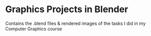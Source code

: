 # Graphics Projects in Blender
Contains the .blend files & rendered images of the tasks I did in my Computer Graphics course
